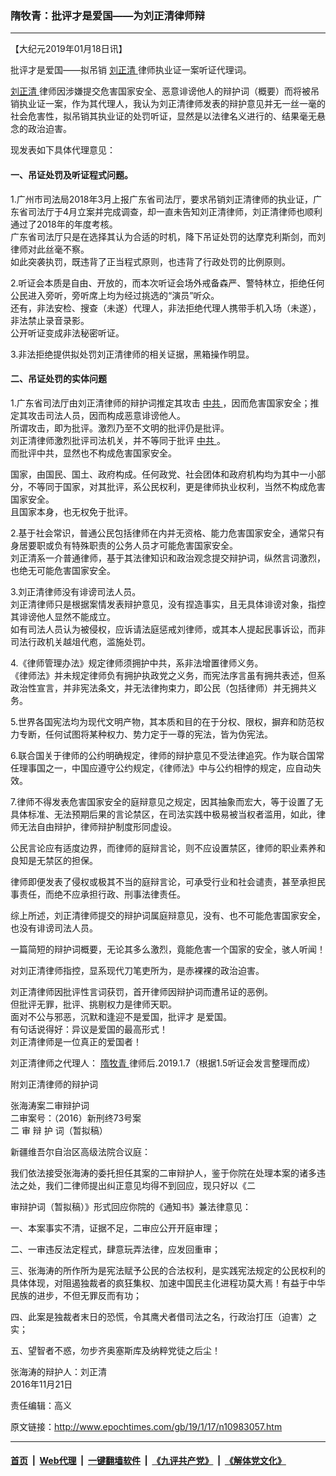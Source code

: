 ### 隋牧青：批评才是爱国——为刘正清律师辩
------------------------

<p>
 【大纪元2019年01月18日讯】
</p>
<p>
 批评才是爱国——拟吊销
 <a href="http://www.epochtimes.com/gb/tag/%E5%88%98%E6%AD%A3%E6%B8%85.html">
  刘正清
 </a>
 律师执业证一案听证代理词。
</p>
<p>
 <a href="http://www.epochtimes.com/gb/tag/%E5%88%98%E6%AD%A3%E6%B8%85.html">
  刘正清
 </a>
 律师因涉嫌提交危害国家安全、恶意诽谤他人的辩护词（概要）而将被吊销执业证一案，作为其代理人，我认为刘正清律师发表的辩护意见并无一丝一毫的社会危害性，拟吊销其执业证的处罚听证，显然是以法律名义进行的、结果毫无悬念的政治迫害。
</p>
<p>
 现发表如下具体代理意见：
</p>
<h4>
 一、吊证处罚及听证程式问题。
</h4>
<p>
 1.广州市司法局2018年3月上报广东省司法厅，要求吊销刘正清律师的执业证，广东省司法厅于4月立案并完成调查，却一直未告知刘正清律师，刘正清律师也顺利通过了2018年的年度考核。
 <br/>
 广东省司法厅只是在选择其认为合适的时机，降下吊证处罚的达摩克利斯剑，而刘律师对此丝毫不察。
 <br/>
 如此突袭执罚，既违背了正当程式原则，也违背了行政处罚的比例原则。
</p>
<p>
 2.听证会本质是自由、开放的，而本次听证会场外戒备森严、警特林立，拒绝任何公民进入旁听，旁听席上均为经过挑选的“演员”听众。
 <br/>
 还有，非法安检、搜查（未遂）代理人，非法拒绝代理人携带手机入场（未遂），非法禁止录音录影。
 <br/>
 公开听证变成非法秘密听证。
</p>
<p>
 3.非法拒绝提供拟处罚刘正清律师的相关证据，黑箱操作明显。
</p>
<h4>
 二、吊证处罚的实体问题
</h4>
<p>
 1.广东省司法厅由刘正清律师的辩护词推定其攻击
 <a href="http://www.epochtimes.com/gb/tag/%E4%B8%AD%E5%85%B1.html">
  中共
 </a>
 ，因而危害国家安全；推定其攻击司法人员，因而构成恶意诽谤他人。
 <br/>
 所谓攻击，即为批评。激烈乃至不文明的批评仍是批评。
 <br/>
 刘正清律师激烈批评司法机关，并不等同于批评
 <a href="http://www.epochtimes.com/gb/tag/%E4%B8%AD%E5%85%B1.html">
  中共
 </a>
 。
 <br/>
 而批评中共，显然也不构成危害国家安全。
</p>
<p>
 国家，由国民、国土、政府构成。任何政党、社会团体和政府机构均为其中一小部分，不等同于国家，对其批评，系公民权利，更是律师执业权利，当然不构成危害国家安全。
 <br/>
 且国家本身，也无权免于批评。
</p>
<p>
 2.基于社会常识，普通公民包括律师在内并无资格、能力危害国家安全，通常只有身居要职或负有特殊职责的公务人员才可能危害国家安全。
 <br/>
 刘正清系一介普通律师，基于其法律知识和政治观念提交辩护词，纵然言词激烈，也绝无可能危害国家安全。
</p>
<p>
 3.刘正清律师没有诽谤司法人员。
 <br/>
 刘正清律师只是根据案情发表辩护意见，没有捏造事实，且无具体诽谤对象，指控其诽谤他人显然不能成立。
 <br/>
 如有司法人员认为被侵权，应诉请法庭惩戒刘律师，或其本人提起民事诉讼，而非司法行政机关越俎代庖，滥施处罚。
</p>
<p>
 4.《律师管理办法》规定律师须拥护中共，系非法增置律师义务。
 <br/>
 《律师法》并未规定律师负有拥护执政党之义务，而宪法序言虽有拥共表述，但系政治性宣言，并非宪法条文，并无法律拘束力，即公民（包括律师）并无拥共义务。
</p>
<p>
 5.世界各国宪法均为现代文明产物，其本质和目的在于分权、限权，摒弃和防范权力专断，任何试图将某种权力、势力定于一尊的宪法，皆为伪宪法。
</p>
<p>
 6.联合国关于律师的公约明确规定，律师的辩护意见不受法律追究。作为联合国常任理事国之一，中国应遵守公约规定，《律师法》中与公约相悖的规定，应自动失效。
</p>
<p>
 7.律师不得发表危害国家安全的庭辩意见之规定，因其抽象而宏大，等于设置了无具体标准、无法预期后果的言论禁区，在司法实践中极易被当权者滥用，如此，律师无法自由辩护，律师辩护制度形同虚设。
</p>
<p>
 公民言论应有适度边界，而律师的庭辩言论，则不应设置禁区，律师的职业素养和良知是无禁区的担保。
</p>
<p>
 律师即便发表了侵权或极其不当的庭辩言论，可承受行业和社会谴责，甚至承担民事责任，而绝不应承担行政、刑事法律责任。
</p>
<p>
 综上所述，刘正清律师提交的辩护词属庭辩意见，没有、也不可能危害国家安全，也没有诽谤司法人员。
</p>
<p>
 一篇简短的辩护词概要，无论其多么激烈，竟能危害一个国家的安全，骇人听闻！
</p>
<p>
 对刘正清律师指控，显系现代刀笔吏所为，是赤裸裸的政治迫害。
</p>
<p>
 刘正清律师因批评性言词获罚，首开律师因辩护词而遭吊证的恶例。
 <br/>
 但批评无罪，批评、挑剔权力是律师天职。
 <br/>
 面对不公与邪恶，沉默和逢迎不是爱国，批评才 是爱国。
 <br/>
 有句话说得好：异议是爱国的最高形式！
 <br/>
 刘正清律师是一位真正的爱国者！
</p>
<p>
 刘正清律师之代理人：
 <a href="http://www.epochtimes.com/gb/tag/%E9%9A%8B%E7%89%A7%E9%9D%92.html">
  隋牧青
 </a>
 律师后.2019.1.7（根据1.5听证会发言整理而成）
</p>
<p>
 附刘正清律师的辩护词
</p>
<p>
 张海涛案二审辩护词
 <br/>
 二审案号：（2016）新刑终73号案
 <br/>
 二 审 辩 护 词（暂拟稿）
</p>
<p>
 新疆维吾尔自治区高级法院合议庭：
</p>
<p>
 我们依法接受张海涛的委托担任其案的二审辩护人，鉴于你院在处理本案的诸多违法之处，我们二律师提出纠正意见均得不到回应，现只好以《二
</p>
<p>
 审辩护词（暂拟稿）》形式回应你院的《通知书》兼法律意见：
</p>
<p>
 一、本案事实不清，证据不足，二审应公开开庭审理；
</p>
<p>
 二、一审违反法定程式，肆意玩弄法律，应发回重审；
</p>
<p>
 三、张海涛的所作所为是宪法赋予公民的合法权利，是实践宪法规定的公民权利的具体体现，对阻遏独裁者的疯狂集权、加速中国民主化进程功莫大焉！有益于中华民族的进步，不但无罪反而有功；
</p>
<p>
 四、此案是独裁者末日的恐慌，令其鹰犬者借司法之名，行政治打压（迫害）之实；
</p>
<p>
 五、望智者不惑，勿步齐奥塞斯库及纳粹党徒之后尘！
</p>
<p>
 张海涛的辩护人：刘正清
 <br/>
 2016年11月21日
</p>
<p>
 责任编辑：高义
</p>

原文链接：http://www.epochtimes.com/gb/19/1/17/n10983057.htm


------------------------
#### [首页](https://github.com/gfw-breaker/banned-news/blob/master/README.md) &nbsp;|&nbsp; [Web代理](https://github.com/labour-camp/helloworld) &nbsp;|&nbsp; [一键翻墙软件](https://github.com/gfw-breaker/nogfw/blob/master/README.md) &nbsp;|&nbsp; [《九评共产党》](https://github.com/gfw-breaker/9ping.md/blob/master/README.md#九评之一评共产党是什么) &nbsp;|&nbsp; [《解体党文化》](https://github.com/gfw-breaker/jtdwh.md/blob/master/README.md#绪论)

